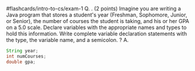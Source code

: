 #flashcards/intro-to-cs/exam-1 
Q. . (2 points) Imagine you are writing a Java program that stores a student's year (Freshman, Sophomore, Junior, or Senior), the number of courses the student is taking, and his or her GPA on a 5.0 scale. Declare variables with the appropriate names and types to hold this information. Write complete variable declaration statements with the type, the variable name, and a semicolon.
?
A.
```Java
String year;
int numCourses;
double gpa;
```